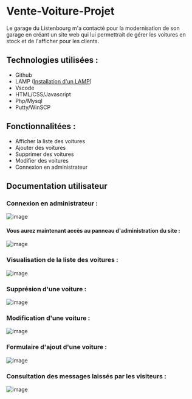 # Vente-Voiture-Projet

Le garage du Listenbourg m'a contacté pour la modernisation de son garage en créant un site web qui lui permettrait de gérer les voitures en stock et de l'afficher pour les clients.

## Technologies utilisées : 

* Github
* LAMP ([Installation d'un LAMP](https://www.digitalocean.com/community/tutorials/how-to-install-linux-apache-mariadb-php-lamp-stack-on-debian-11 "Tutoriel pour installer un LAMP"))
* Vscode
* HTML/CSS/Javascript
* Php/Mysql
* Putty/WinSCP

## Fonctionnalitées : 

* Afficher la liste des voitures
* Ajouter des voitures
* Supprimer des voitures
* Modifier des voitures
* Connexion en administrateur

## Documentation utilisateur

### Connexion en administrateur : 

![image](https://user-images.githubusercontent.com/90031185/201818270-44477dc3-45c8-4f80-8fd5-4d21f33b3ac1.png)

#### Vous aurez maintenant accès au panneau d'administration du site : 
![image](https://user-images.githubusercontent.com/90031185/201818594-3a039042-f808-4726-b5cd-ca68191c4998.png)

### Visualisation de la liste des voitures : 
![image](https://user-images.githubusercontent.com/90031185/201819196-660fe268-cf42-47b0-8bfb-fbebe52d0184.png)

### Supprésion d'une voiture : 
![image](https://user-images.githubusercontent.com/90031185/201819218-8a4524b1-effb-4bc1-b481-a591c7ea962d.png)

### Modification d'une voiture : 
![image](https://user-images.githubusercontent.com/90031185/201819251-a88244a5-6e27-4d5e-9b27-c9f99f2cacd9.png)


### Formulaire d'ajout d'une voiture : 
![image](https://user-images.githubusercontent.com/90031185/201819018-422bcbee-5f26-4a37-9321-e966da65f48d.png)


### Consultation des messages laissés par les visiteurs : 
![image](https://user-images.githubusercontent.com/90031185/201819095-2c78e897-cb1c-45c8-a56c-f97c81912d7a.png)
